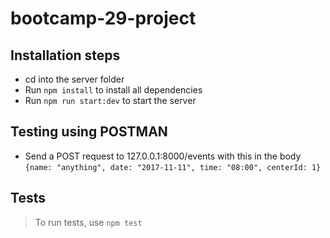 # bootcamp-29-project

## Installation steps
* cd into the server folder
* Run `npm install` to install all dependencies
* Run `npm run start:dev` to start the server

## Testing using POSTMAN
* Send a POST request to 127.0.0.1:8000/events with this in the body `{name: "anything", date: "2017-11-11", time: "08:00", centerId: 1}`

## Tests
> To run tests, use `npm test`
